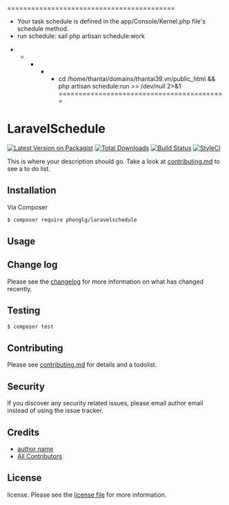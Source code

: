 ==========================================
- Your task schedule is defined in the app/Console/Kernel.php file's schedule method.
- run schedule: sail php artisan schedule:work
* * * * * cd /home/thantai/domains/thantai39.vn/public_html && php artisan schedule:run >> /dev/null 2>&1
==========================================
# LaravelSchedule

[![Latest Version on Packagist][ico-version]][link-packagist]
[![Total Downloads][ico-downloads]][link-downloads]
[![Build Status][ico-travis]][link-travis]
[![StyleCI][ico-styleci]][link-styleci]

This is where your description should go. Take a look at [contributing.md](contributing.md) to see a to do list.

## Installation

Via Composer

``` bash
$ composer require phonglg/laravelschedule
```

## Usage

## Change log

Please see the [changelog](changelog.md) for more information on what has changed recently.

## Testing

``` bash
$ composer test
```

## Contributing

Please see [contributing.md](contributing.md) for details and a todolist.

## Security

If you discover any security related issues, please email author email instead of using the issue tracker.

## Credits

- [author name][link-author]
- [All Contributors][link-contributors]

## License

license. Please see the [license file](license.md) for more information.

[ico-version]: https://img.shields.io/packagist/v/phonglg/laravelschedule.svg?style=flat-square
[ico-downloads]: https://img.shields.io/packagist/dt/phonglg/laravelschedule.svg?style=flat-square
[ico-travis]: https://img.shields.io/travis/phonglg/laravelschedule/master.svg?style=flat-square
[ico-styleci]: https://styleci.io/repos/12345678/shield

[link-packagist]: https://packagist.org/packages/phonglg/laravelschedule
[link-downloads]: https://packagist.org/packages/phonglg/laravelschedule
[link-travis]: https://travis-ci.org/phonglg/laravelschedule
[link-styleci]: https://styleci.io/repos/12345678
[link-author]: https://github.com/phonglg
[link-contributors]: ../../contributors
